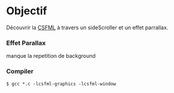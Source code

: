 # Objectif  
Découvrir la [CSFML](https://www.sfml-dev.org/index-fr.php) à travers un sideScroller et un effet parrallax.  
  
### Effet Parallax
manque la repetition de background  


### Compiler
```
$ gcc *.c -lcsfml-graphics -lcsfml-window
```